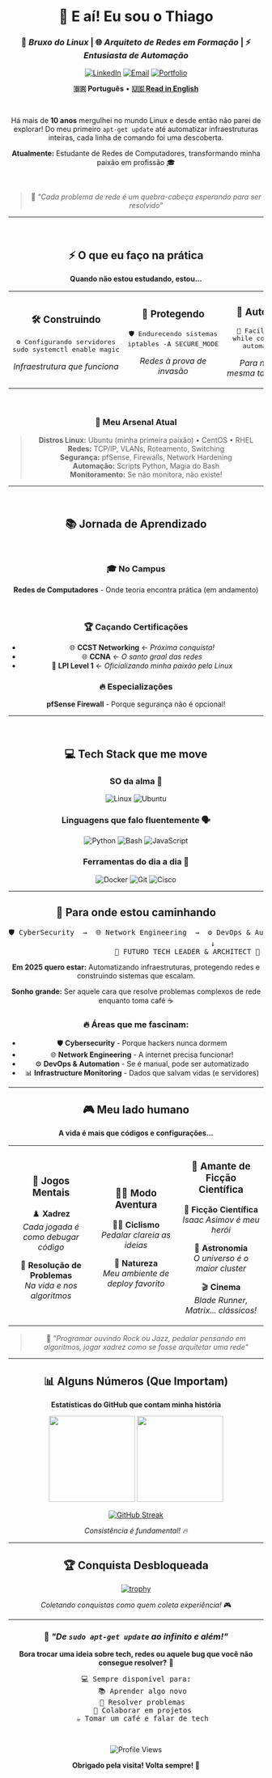 <div align="center">

# 🌟 E aí! Eu sou o Thiago

### 🐧 *Bruxo do Linux* | 🌐 *Arquiteto de Redes em Formação* | ⚡ *Entusiasta de Automação*


[![LinkedIn](https://img.shields.io/badge/LinkedIn-Conectar-0077B5?style=for-the-badge&logo=linkedin&logoColor=white)](https://linkedin.com/in/th-hoffmann87)
[![Email](https://img.shields.io/badge/Email-Vamos_Conversar-D14836?style=for-the-badge&logo=gmail&logoColor=white)](mailto:thiago@hoffmann.tec.br)
[![Portfolio](https://img.shields.io/badge/Portfolio-Em_Breve-FF5722?style=for-the-badge&logo=rocket&logoColor=white)](#)

**🇧🇷 Português** • **[🇺🇸 Read in English](README_en.md)**

&nbsp;

Há mais de **10 anos** mergulhei no mundo Linux e desde então não parei de explorar! Do meu primeiro `apt-get update` até automatizar infraestruturas inteiras, cada linha de comando foi uma descoberta.

**Atualmente:** Estudante de Redes de Computadores, transformando minha paixão em profissão 🎓

&nbsp;

> 💭 *"Cada problema de rede é um quebra-cabeça esperando para ser resolvido"*

---
&nbsp;

## ⚡ O que eu faço na prática

<div align="center">

**Quando não estou estudando, estou...**

</div>

<table>
<tr>
<td width="33%" align="center">

### 🛠️ **Construindo**
<pre>
⚙️ Configurando servidores
sudo systemctl enable magic
</pre>
*Infraestrutura que funciona*

</td>
<td width="33%" align="center">

### 🔐 **Protegendo** 
<pre>
🛡️ Endurecendo sistemas
iptables -A SECURE_MODE
</pre>
*Redes à prova de invasão*

</td>
<td width="33%" align="center">

### 🚀 **Automatizando**
<pre>
🤖 Facilitando a vida
while coffee_exists():
    automate_everything()
</pre>
*Para nunca fazer a mesma tarefa duas vezes*

</td>
</tr>
</table>

&nbsp;

### 🎯 Meu Arsenal Atual

> **Distros Linux:** Ubuntu (minha primeira paixão) • CentOS • RHEL  
> **Redes:** TCP/IP, VLANs, Roteamento, Switching  
> **Segurança:** pfSense, Firewalls, Network Hardening  
> **Automação:** Scripts Python, Magia do Bash  
> **Monitoramento:** Se não monitora, não existe!

---

&nbsp;

## 📚 Jornada de Aprendizado

&nbsp;

### 🎓 **No Campus**
**Redes de Computadores** - Onde teoria encontra prática (em andamento)

&nbsp;

### 🏆 **Caçando Certificações**
- 🌐 **CCST Networking** ← *Próxima conquista!*
- 🌐 **CCNA** ← *O santo graal das redes*  
- 🐧 **LPI Level 1** ← *Oficializando minha paixão pelo Linux*

### 🔥 **Especializações**
**pfSense Firewall** - Porque segurança não é opcional!

---
&nbsp;

## 💻 Tech Stack que me move

<div align="center">

### **SO da alma** 🐧
![Linux](https://img.shields.io/badge/Linux-FCC624?style=for-the-badge&logo=linux&logoColor=black)
![Ubuntu](https://img.shields.io/badge/Ubuntu-E95420?style=for-the-badge&logo=ubuntu&logoColor=white)

### **Linguagens que falo fluentemente** 🗣️
![Python](https://img.shields.io/badge/Python-3776AB?style=for-the-badge&logo=python&logoColor=white)
![Bash](https://img.shields.io/badge/Bash-4EAA25?style=for-the-badge&logo=gnu-bash&logoColor=white)
![JavaScript](https://img.shields.io/badge/JavaScript-F7DF1E?style=for-the-badge&logo=javascript&logoColor=black)

### **Ferramentas do dia a dia** 🔧
![Docker](https://img.shields.io/badge/Docker-2496ED?style=for-the-badge&logo=docker&logoColor=white)
![Git](https://img.shields.io/badge/Git-F05032?style=for-the-badge&logo=git&logoColor=white)
![Cisco](https://img.shields.io/badge/Cisco-1BA0D7?style=for-the-badge&logo=cisco&logoColor=white)

</div>

---

## 🎯 Para onde estou caminhando

<div align="center">

<pre>
🛡️ CyberSecurity  →  🌐 Network Engineering  →  ⚙️ DevOps & Automation  →  📊 Observability
                                    ↓
                        🚀 FUTURO TECH LEADER & ARCHITECT 🚀
</pre>

</div>

**Em 2025 quero estar:** Automatizando infraestruturas, protegendo redes e construindo sistemas que escalam.

**Sonho grande:** Ser aquele cara que resolve problemas complexos de rede enquanto toma café ☕

### 🔥 Áreas que me fascinam:
- 🛡️ **Cybersecurity** - Porque hackers nunca dormem
- 🌐 **Network Engineering** - A internet precisa funcionar!
- ⚙️ **DevOps & Automation** - Se é manual, pode ser automatizado
- 📊 **Infrastructure Monitoring** - Dados que salvam vidas (e servidores)

---

## 🎮 Meu lado humano

<div align="center">

**A vida é mais que códigos e configurações...**

</div>

<table align="center">
<tr>
<td align="center" width="33%">

### 🧠 **Jogos Mentais**
♟️ **Xadrez**  
*Cada jogada é como debugar código*

🎯 **Resolução de Problemas**  
*Na vida e nos algoritmos*

</td>
<td align="center" width="33%">

### 🚴‍♂️ **Modo Aventura**
🚴‍♂️ **Ciclismo**  
*Pedalar clareia as ideias*

🌿 **Natureza**  
*Meu ambiente de deploy favorito*

</td>
<td align="center" width="33%">

### 🌌 **Amante de Ficção Científica**
📖 **Ficção Científica**  
*Isaac Asimov é meu herói*

🌌 **Astronomia**  
*O universo é o maior cluster*

🎬 **Cinema**  
*Blade Runner, Matrix... clássicos!*

</td>
</tr>
</table>

> 🎵 *"Programar ouvindo Rock ou Jazz, pedalar pensando em algoritmos, jogar xadrez como se fosse arquitetar uma rede"*

---

## 📊 Alguns Números (Que Importam)

<div align="center">

**Estatísticas do GitHub que contam minha história**

<img height="170em" src="https://github-readme-stats.vercel.app/api?username=th-hoffmann&show_icons=true&theme=tokyonight&include_all_commits=true&count_private=true&hide_border=true"/>
<img height="170em" src="https://github-readme-stats.vercel.app/api/top-langs/?username=th-hoffmann&layout=compact&langs_count=8&theme=tokyonight&hide_border=true"/>

</div>

<div align="center">

[![GitHub Streak](https://streak-stats.demolab.com/?user=th-hoffmann&theme=tokyonight&hide_border=true)](https://git.io/streak-stats)

*Consistência é fundamental! 🔥*

</div>

---

## 🏆 Conquista Desbloqueada

<div align="center">

[![trophy](https://github-profile-trophy.vercel.app/?username=th-hoffmann&theme=tokyonight&no-frame=true&no-bg=false&margin-w=4)](https://github.com/ryo-ma/github-profile-trophy)

*Coletando conquistas como quem coleta experiência!* 🎮

</div>

---

<div align="center">

### 🌟 *"De `sudo apt-get update` ao infinito e além!"*

**Bora trocar uma ideia sobre tech, redes ou aquele bug que você não consegue resolver?** 🤝

<pre>
💻 Sempre disponível para:
   📚 Aprender algo novo
   🔧 Resolver problemas
   🚀 Colaborar em projetos
   ☕ Tomar um café e falar de tech
</pre>

<br>

![Profile Views](https://komarev.com/ghpvc/?username=th-hoffmann&color=blueviolet&style=flat-square&label=Visitantes+curiosos)

**Obrigado pela visita! Volta sempre! 👋**

</div>
